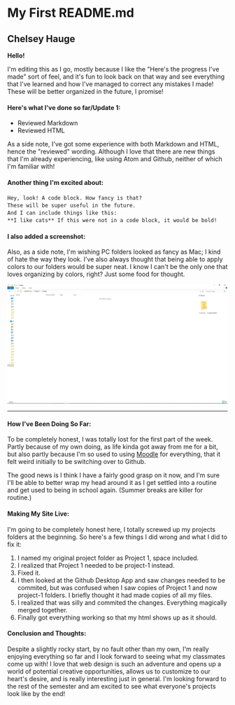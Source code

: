 # My First README.md

## Chelsey Hauge

**Hello!**

I'm editing this as I go, mostly because I like the "Here's the progress I've made" sort of feel, and it's fun to look back on that way and see everything that I've learned and how I've managed to correct any mistakes I made! These will be better organized in the future, I promise!

#### **Here's what I've done so far/Update 1:**

- Reviewed Markdown
- Reviewed HTML

As a side note, I've got some experience with both Markdown and HTML, hence the "reviewed" wording. Although I love that there are new things that I'm already experiencing, like using Atom and Github, neither of which I'm familiar with!

#### **Another thing I'm excited about:**

```markdown
Hey, look! A code block. How fancy is that?
These will be super useful in the future.
And I can include things like this:
**I like cats** If this were not in a code block, it would be bold!
```

#### **I also added a screenshot:**

Also, as a side note, I'm wishing PC folders looked as fancy as Mac; I kind of hate the way they look. I've also always thought that being able to apply colors to our folders would be super neat. I know I can't be the only one that loves organizing by colors, right? Just some food for thought.

![Screenshot of my directory](./images/screenshot-1.png)

---
#### **How I've Been Doing So Far:**

To be completely honest, I was totally lost for the first part of the week. Partly because of my own doing, as life kinda got away from me for a bit, but also partly because I'm so used to using [Moodle](http://moodle.umt.edu) for everything, that it felt weird initially to be switching over to Github.

The good news is I think I have a fairly good grasp on it now, and I'm sure I'll be able to better wrap my head around it as I get settled into a routine and get used to being in school again. (Summer breaks are killer for routine.)

#### **Making My Site Live:**

I'm going to be completely honest here, I totally screwed up my projects folders at the beginning. So here's a few things I did wrong and what I did to fix it:

1. I named my original project folder as Project 1, space included.
2. I realized that Project 1 needed to be project-1 instead.
3. Fixed it.
4. I then looked at the Github Desktop App and saw changes needed to be commited, but was confused when I saw copies of Project 1 and now project-1 folders. I briefly thought it had made copies of all my files.
5. I realized that was silly and commited the changes. Everything magically merged together.
6. Finally got everything working so that my html shows up as it should.

#### **Conclusion and Thoughts:**

Despite a slightly rocky start, by no fault other than my own, I'm really enjoying everything so far and I look forward to seeing what my classmates come up with! I love that web design is such an adventure and opens up a world of potential creative opportunities, allows us to customize to our heart's desire, and is really interesting just in general. I'm looking forward to the rest of the semester and am excited to see what everyone's projects look like by the end!

